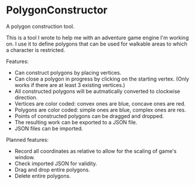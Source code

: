 # PolygonConstructor
A polygon construction tool.

This is a tool I wrote to help me with an adventure game engine I'm working on. I use it to define polygons that can be used for walkable areas to which a character is restricted.

Features:

* Can construct polygons by placing vertices.
* Can close a polygon in progress by clicking on the starting vertex.
    (Only works if there are at least 3 existing vertices.)
* All constructed polygons will be autmatically converted to clockwise direction.
* Vertices are color coded: convex ones are blue, concave ones are red.
* Polygons are color coded: simple ones are blue, complex ones are res.
* Points of constructed polygons can be dragged and dropped.
* The resulting work can be exported to a JSON file.
* JSON files can be imported.

Planned features:

* Record all coordinates as relative to allow for the scaling of game's window.
* Check imported JSON for validity.
* Drag and drop entire polygons.
* Delete entire polygons.
